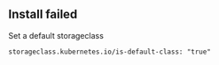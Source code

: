 ## Install failed

Set a default storageclass

```
storageclass.kubernetes.io/is-default-class: "true"
```
